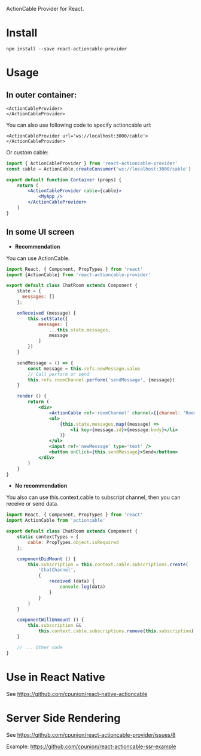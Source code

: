 ActionCable Provider for React.

# Install

```
npm install --save react-actioncable-provider
```

# Usage

## In outer container:

```
<ActionCableProvider>
</ActionCableProvider>
```

You can also use following code to specify actioncable url:

```
<ActionCableProvider url='ws://localhost:3000/cable'>
</ActionCableProvider>
```

Or custom cable:

```jsx
import { ActionCableProvider } from 'react-actioncable-provider'
const cable = ActionCable.createConsumer('ws://localhost:3000/cable')

export default function Container (props) {
    return (
        <ActionCableProvider cable={cable}>
            <MyApp />
        </ActionCableProvider>
    )
}
```

## In some UI screen

* **Recommendation**

You can use ActionCable.

```jsx
import React, { Component, PropTypes } from 'react'
import {ActionCable} from 'react-actioncable-provider'

export default class ChatRoom extends Component {
    state = {
      messages: []
    };

    onReceived (message) {
        this.setState({
            messages: [
                ...this.state.messages,
                message
            ]
        })
    }

    sendMessage = () => {
        const message = this.refs.newMessage.value
        // Call perform or send
        this.refs.roomChannel.perform('sendMessage', {message})
    }

    render () {
        return (
            <div>
                <ActionCable ref='roomChannel' channel={{channel: 'RoomChannel', room: '3'}} onReceived={this.onReceived} />
                <ul>
                    {this.state.messages.map((message) =>
                        <li key={message.id}>{message.body}</li>
                    )}
                </ul>
                <input ref='newMessage' type='text' />
                <button onClick={this.sendMessage}>Send</button>
            </div>
        )
    }
}
```

* **No recommendation**

You also can use this.context.cable to subscript channel, then you can receive or send data.

```jsx
import React, { Component, PropTypes } from 'react'
import ActionCable from 'actioncable'

export default class ChatRoom extends Component {
    static contextTypes = {
        cable: PropTypes.object.isRequired
    };

    componentDidMount () {
        this.subscription = this.context.cable.subscriptions.create(
            'ChatChannel',
            {
                received (data) {
                    console.log(data)
                }
            }
        )
    }

    componentWillUnmount () {
        this.subscription &&
            this.context.cable.subscriptions.remove(this.subscription)
    }

    // ... Other code
}
```

# Use in React Native

See https://github.com/cpunion/react-native-actioncable

# Server Side Rendering

See https://github.com/cpunion/react-actioncable-provider/issues/8

Example: https://github.com/cpunion/react-actioncable-ssr-example

